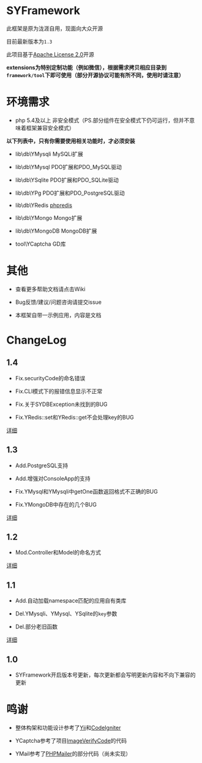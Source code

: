 # SYFramework

此框架是原为泷涯自用，现面向大众开源

目前最新版本为`1.3`

此项目基于[Apache License 2.0](http://opensource.org/licenses/Apache-2.0)开源

**extensions为特别定制功能（例如微信），根据需求拷贝相应目录到`framework/tool`下即可使用（部分开源协议可能有所不同，使用时请注意）**

# 环境需求

* php 5.4及以上 非安全模式（PS.部分组件在安全模式下仍可运行，但并不意味着框架兼容安全模式）

**以下列表中，只有你需要使用相关功能时，才必须安装**

* lib\db\YMysqli MySQLi扩展

* lib\db\YMysql PDO扩展和PDO_MySQL驱动

* lib\db\YSqlite PDO扩展和PDO_SQLite驱动

* lib\db\YPg PDO扩展和PDO_PostgreSQL驱动

* lib\db\YRedis [phpredis](https://github.com/phpredis/phpredis)

* lib\db\YMongo Mongo扩展

* lib\db\YMongoDB MongoDB扩展

* tool\YCaptcha GD库

# 其他

* 查看更多帮助文档请点击Wiki

* Bug反馈/建议/问题咨询请提交issue

* 本框架自带一示例应用，内容是文档

# ChangeLog

## 1.4

* Fix.securityCode的命名错误

* Fix.CLI模式下的报错信息显示不正常

* Fix.关于SYDBException未找到的BUG

* Fix.YRedis::set和YRedis::get不会处理key的BUG

[详细](update1.md#1-4)

## 1.3

* Add.PostgreSQL支持

* Add.增强对ConsoleApp的支持

* Fix.YMysql和YMysqli中getOne函数返回格式不正确的BUG

* Fix.YMongoDB中存在的几个BUG

[详细](update1.md#1-3)

## 1.2

* Mod.Controller和Model的命名方式

[详细](update1.md#1-2)

## 1.1

* Add.自动加载namespace匹配的应用自有类库

* Del.YMysqli、YMysql、YSqlite的`key`参数

* Del.部分老旧函数

[详细](update1.md#1-1)

## 1.0

* SYFramework开启版本号更新，每次更新都会写明更新内容和不向下兼容的更新

# 鸣谢

* 整体构架和功能设计参考了[Yii](http://www.yiiframework.com/)和[CodeIgniter](http://codeigniter.com)

* YCaptcha参考了项目[ImageVerifyCode](https://git.oschina.net/reevy/ImageVerifyCode)的代码

* YMail参考了[PHPMailer](https://github.com/PHPMailer/PHPMailer)的部分代码（尚未实现）